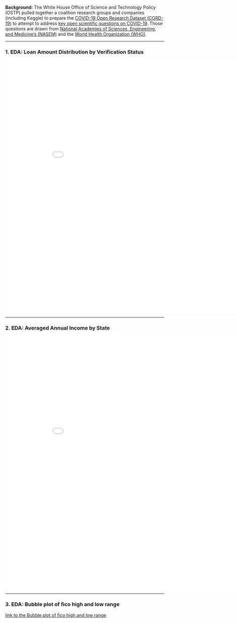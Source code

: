 ﻿**Background:** 
The White House Office of Science and Technology Policy (OSTP) pulled together a coalition research groups and companies (including Kaggle) to prepare the [COVID-19 Open Research Dataset (CORD-19)](https://www.kaggle.com/allen-institute-for-ai/CORD-19-research-challenge) to attempt to address [key open scientific questions on COVID-19](https://www.kaggle.com/allen-institute-for-ai/CORD-19-research-challenge/tasks). Those questions are drawn from [National Academies of Sciences, Engineering, and Medicine’s (NASEM)](https://www.nationalacademies.org/event/03-11-2020/standing-committee-on-emerging-infectious-diseases-and-21st-century-health-threats-virtual-meeting-1) and the [World Health Organization (WHO)](https://www.who.int/blueprint/priority-diseases/key-action/Global_Research_Forum_FINAL_VERSION_for_web_14_feb_2020.pdf?ua=1).

---
### 1. EDA: Loan Amount Distribution by Verification Status

<iframe width="900" height="800" frameborder="0" scrolling="no" src="//plot.ly/~linzhisheng0605/11.embed"></iframe>


---
### 2. EDA: Averaged Annual Income by State

<iframe width="900" height="800" frameborder="0" scrolling="no" src="//plotly.com/~linzhisheng0605/13.embed"></iframe>



---
### 3. EDA: Bubble plot of fico high and low range

<a href="Fintech/Fico high and low.html">link to the Bubble plot of fico high and low range</a>